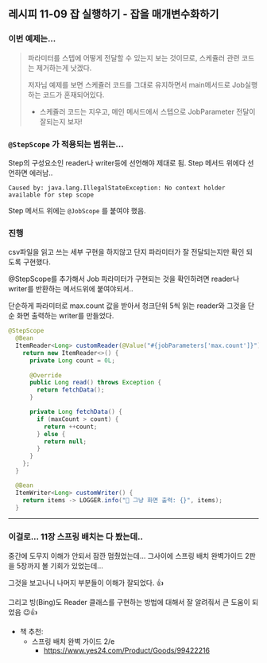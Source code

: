 ## 레시피 11-09 잡 실행하기 - 잡을 매개변수화하기



### 이번 예제는...

> 파라미터를 스텝에 어떻게 전달할 수 있는지 보는 것이므로, 스케쥴러 관련 코드는 제거하는게 낫겠다.
>
> 저자님 예제를 보면 스케쥴러 코드를 그대로 유지하면서 main메서드로 Job실행하는 코드가 혼재되어있다.
>
> * 스케쥴러 코드는 지우고, 메인 메서드에서 스텝으로 JobParameter 전달이 잘되는지 보자!



### `@StepScope` 가 적용되는 범위는...

Step의 구성요소인 reader나 writer등에 선언해야 제대로 됨. Step 메서드 위에다 선언하면 에러남..

```
Caused by: java.lang.IllegalStateException: No context holder available for step scope
```

Step 메서드 위에는 `@JobScope` 를 붙여야 했음.



### 진행

csv파일을 읽고 쓰는 세부 구현을 하지않고 단지 파라미터가 잘 전달되는지만 확인 되도록 구현했다.

@StepScope를 추가해서 Job 파라미터가 구현되는 것을 확인하려면 reader나 writer를 반환하는 메서드위에 붙여야되서..

단순하게 파라미터로 max.count 값을 받아서 청크단위 5씩 읽는 reader와 그것을 단순 화면 출력하는 writer를 만들었다.

```java
@StepScope
  @Bean
  ItemReader<Long> customReader(@Value("#{jobParameters['max.count']}") Long maxCount) {
    return new ItemReader<>() {
      private Long count = 0L;
      
      @Override
      public Long read() throws Exception {
        return fetchData();
      }

      private Long fetchData() {
        if (maxCount > count) {
          return ++count;
        } else {
          return null;
        }
      }
    };
  }

  @Bean
  ItemWriter<Long> customWriter() {
    return items -> LOGGER.info("👺 그냥 화면 출력: {}", items);
  }
```



---

### 이걸로... 11장 스프링 배치는 다 봤는데..

중간에 도무지 이해가 안되서 잠깐 멈췄었는데... 그사이에 스프링 배치 완벽가이드 2판을 5장까지 볼 기회가 있었는데...

그것을 보고나니 나머지 부분들이 이해가 잘되었다. 👍

그리고 빙(Bing)도 Reader 클래스를 구현하는 방법에 대해서 잘 알려줘서 큰 도움이 되었음 😉👍

* 책 추천: 
  * 스프링 배치 완벽 가이드 2/e
    *  https://www.yes24.com/Product/Goods/99422216

